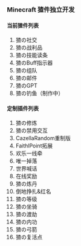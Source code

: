 ### Minecraft 猹件独立开发

#### 当前猹件列表
1. 猹の社交
2. 猹の战利品
3. 猹の技能读条
4. 猹のBuff指示器
5. 猹の组队
6. 猹の邮件
7. 猹のGPT
8. 猹の钓鱼（制作中）


#### 定制插件列表
1. 猹の修炼
2. 猹の禁用交互
3. CazellaRandom重制版
4. FaithlPoint拓展
5. 欢乐一线牵
6. 唯一掉落
7. 世界喊话
8. 在线奖励
9. 猹の炼丹
10. 倒地挣扎&红名
11. 猹の等级
12. 猹の坐骑
13. 猹の渡劫
14. 猹の内功
15. 猹の弓箭
16. 猹の复活点

